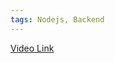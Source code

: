```yaml
---
tags: Nodejs, Backend
---
```

[Video Link](https://youtube.com/playlist?list=PLCiGw8i6Nhvo08rQd9J7e19ToKMCJVKaM)